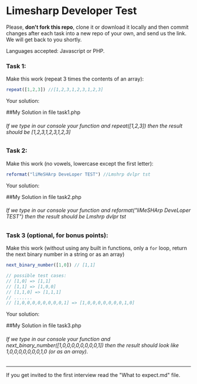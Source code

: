 # Limesharp Developer Test

Please, **don't fork this repo**, clone it or download it locally and then commit changes after each task into a new repo of your own, and send us the link. We will get back to you shortly. 

Languages accepted: Javascript or PHP. 

### Task 1: 
Make this work (repeat 3 times the contents of an array):
```javascript
repeat([1,2,3]) //[1,2,3,1,2,3,1,2,3]
```
Your solution:

##My Solution in file task1.php

###### If we type in our console your function and repeat([1,2,3]) then the result should be [1,2,3,1,2,3,1,2,3] 

### Task 2:
Make this work (no vowels, lowercase except the first letter):
```javascript
reformat("liMeSHArp DeveLoper TEST") //Lmshrp dvlpr tst
```
Your solution:

##My Solution in file task2.php

###### If we type in our console your function and reformat("liMeSHArp DeveLoper TEST") then the result should be Lmshrp dvlpr tst


### Task 3 (optional, for bonus points):
Make this work (without using any built in functions, only a `for` loop, return the next binary number in a string or as an array)
```javascript
next_binary_number([1,0]) // [1,1]

// possible test cases:
// [1,0] => [1,1]
// [1,1] => [1,0,0]
// [1,1,0] => [1,1,1]
// .......
// [1,0,0,0,0,0,0,0,0,1] => [1,0,0,0,0,0,0,0,1,0]
```
Your solution:

##My Solution in file task3.php

###### If we type in our console your function and next_binary_number([1,0,0,0,0,0,0,0,0,1]) then the result should look like 1,0,0,0,0,0,0,0,1,0 (or as an array).

---

If you get invited to the first interview read the "What to expect.md" file.